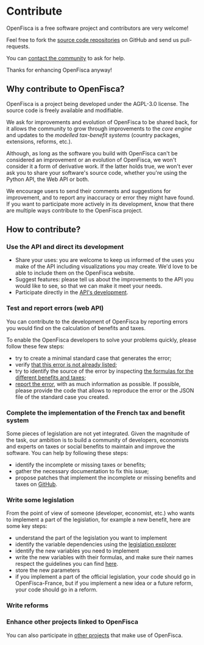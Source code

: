 # Contribute

OpenFisca is a free software project and contributors are very welcome!

Feel free to fork the [source code repositories](https://github.com/openfisca) on GitHub and send us pull-requests.

You can [contact the community](../community.md) to ask for help.

Thanks for enhancing OpenFisca anyway!

## Why contribute to OpenFisca?

OpenFisca is a project being developed under the AGPL-3.0 license.
The source code is freely available and modifiable.

We ask for improvements and evolution of OpenFisca to be shared back, for it allows the community to grow through improvements to the _core engine_ and updates to the _modelled tax-benefit systems_ (country packages, extensions, reforms, etc.).

Although, as long as the software you build with OpenFisca can't be considered an improvement or an evolution of OpenFisca, we won't consider it a form of derivative work. If the latter holds true, we won't ever ask you to share your software's source code, whether you're using the Python API, the Web API or both.

We encourage users to send their comments and suggestions for improvement,
and to report any inaccuracy or error they might have found.
If you want to participate more actively in its development,
know that there are multiple ways contribute to the OpenFisca project.

## How to contribute?

### Use the API and direct its development

- Share your uses: you are welcome to keep us informed of the uses
you make of the API including visualizations you may create.
We'd love to be able to include them on the OpenFisca website.
- Suggest features: please tell us about the improvements
to the API you would like to see, so that we can make it meet your needs.
- Participate directly in the [API's development](https://github.com/openfisca/openfisca-core).

### Test and report errors (web API)

You can contribute to the development of OpenFisca by reporting errors you would find on the calculation of benefits and taxes.

To enable the OpenFisca developers to solve your problems quickly, please follow these few steps:

- try to create a minimal standard case that generates the error;
- verify [that this error is not already listed](https://github.com/openfisca/openfisca-france/issues?state=open);
- try to identify the source of the error by inspecting [the formulas for the different benefits and taxes](https://fr.openfisca.org/legislation);
- [report the error](https://github.com/openfisca/openfisca-france/issues/new), with as much information as possible. If possible, please provide the code that allows to reproduce the error or the JSON file of the standard case you created.

### Complete the implementation of the French tax and benefit system

Some pieces of legislation are not yet integrated. Given the magnitude of the task, our ambition is to build a community of developers, economists and experts on taxes or social benefits to maintain and improve the software. You can help by following these steps:

- identify the incomplete or missing taxes or benefits;
- gather the necessary documentation to fix this issue;
- propose patches that implement the incomplete or missing benefits and
taxes on [GitHub](https://github.com/openfisca/openfisca-france/).

### Write some legislation

From the point of view of someone (developer, economist, etc.) who wants to implement a part of the legislation, for example a new benefit, here are some key steps:

- understand the part of the legislation you want to implement
- identify the variable dependencies using the [legislation explorer](https://fr.openfisca.org/legislation/)
- identify the new variables you need to implement
- write the new variables with their formulas, and make sure their names respect the guidelines you can find [here](https://github.com/openfisca/openfisca-france/wiki/Openfisca-variables-naming-guidelines).
- store the new parameters
- if you implement a part of the official legislation, your code should go in OpenFisca-France, but if you implement a new idea or a future reform, your code should go in a reform.

### Write reforms


### Enhance other projects linked to OpenFisca

You can also participate in [other projects](../community.md) that make use of
OpenFisca.

